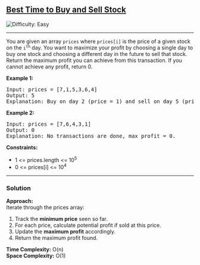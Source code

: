 <h2><a href="https://leetcode.com/problems/best-time-to-buy-and-sell-stock">Best Time to Buy and Sell Stock</a></h2>
<img src='https://img.shields.io/badge/Difficulty-Easy-brightgreen' alt='Difficulty: Easy' />
<hr>

<p>You are given an array <code>prices</code> where <code>prices[i]</code> is the price of a given stock on the <code>i<sup>th</sup></code> day. You want to maximize your profit by choosing a single day to buy one stock and choosing a different day in the future to sell that stock. Return the maximum profit you can achieve from this transaction. If you cannot achieve any profit, return 0.</p>

<p><strong>Example 1:</strong></p>
<pre>
Input: prices = [7,1,5,3,6,4]
Output: 5
Explanation: Buy on day 2 (price = 1) and sell on day 5 (price = 6), profit = 6-1 = 5.
</pre>

<p><strong>Example 2:</strong></p>
<pre>
Input: prices = [7,6,4,3,1]
Output: 0
Explanation: No transactions are done, max profit = 0.
</pre>

<p><strong>Constraints:</strong></p>
<ul>
  <li>1 &lt;= prices.length &lt;= 10<sup>5</sup></li>
  <li>0 &lt;= prices[i] &lt;= 10<sup>4</sup></li>
</ul>

---

### Solution

**Approach:**  
Iterate through the prices array:
1. Track the **minimum price** seen so far.  
2. For each price, calculate potential profit if sold at this price.  
3. Update the **maximum profit** accordingly.  
4. Return the maximum profit found.

**Time Complexity:** O(n)  
**Space Complexity:** O(1)
